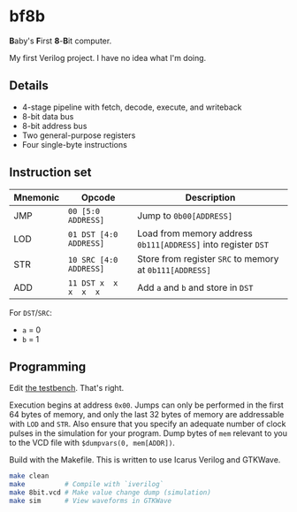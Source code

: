 # bf8b

**B**aby's **F**irst **8**-**B**it computer.

My first Verilog project. I have no idea what I'm doing.

## Details

- 4-stage pipeline with fetch, decode, execute, and writeback
- 8-bit data bus
- 8-bit address bus
- Two general-purpose registers
- Four single-byte instructions

## Instruction set

| Mnemonic | Opcode | Description |
|----------|--------|-------------|
| JMP | `00 [5:0     ADDRESS]` | Jump to `0b00[ADDRESS]` |
| LOD | `01 DST [4:0 ADDRESS]` | Load from memory address `0b111[ADDRESS]` into register `DST` |
| STR | `10 SRC [4:0 ADDRESS]` | Store from register `SRC` to memory at `0b111[ADDRESS]` |
| ADD | `11 DST x  x  x  x  x` | Add `a` and `b` and store in `DST` |

For `DST`/`SRC`:
- `a` = 0
- `b` = 1

## Programming

Edit [the testbench](/8bit_tb.v). That's right.

Execution begins at address `0x00`.
Jumps can only be performed in the first 64 bytes of memory, and only the last 32 bytes of memory are addressable with `LOD` and `STR`.
Also ensure that you specify an adequate number of clock pulses in the simulation for your program.
Dump bytes of `mem` relevant to you to the VCD file with `$dumpvars(0, mem[ADDR])`.

Build with the Makefile. This is written to use Icarus Verilog and GTKWave.

```sh
make clean
make          # Compile with `iverilog`
make 8bit.vcd # Make value change dump (simulation)
make sim      # View waveforms in GTKWave
```
